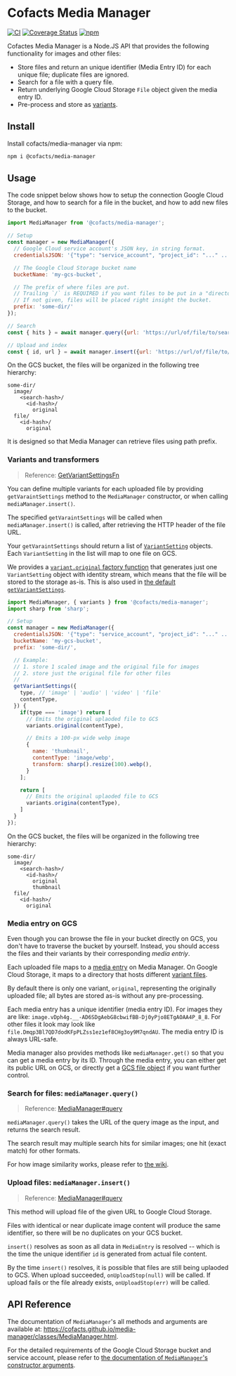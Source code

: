 # Cofacts Media Manager

[![CI](https://github.com/cofacts/media-manager/actions/workflows/main.yml/badge.svg)](https://github.com/cofacts/media-manager/actions/workflows/main.yml) [![Coverage Status](https://coveralls.io/repos/github/cofacts/media-manager/badge.svg?branch=main)](https://coveralls.io/github/cofacts/media-manager?branch=main)
[![npm](https://nodei.co/npm/@cofacts/media-manager.png?mini=true)](https://www.npmjs.com/package/@cofacts/media-manager)

Cofactes Media Manager is a Node.JS API that provides the following functionality for images and other files:
- Store files and return an unique identifier (Media Entry ID) for each unique file; duplicate files are ignored.
- Search for a file with a query file.
- Return underlying Google Cloud Storage `File` object given the media entry ID.
- Pre-process and store as [variants](#variants-and-transformers).

## Install

Install cofacts/media-manager via npm:

```sh
npm i @cofacts/media-manager
```

## Usage

The code snippet below shows how to setup the connection Google Cloud Storage, and how to search for
a file in the bucket, and how to add new files to the bucket.

```js
import MediaManager from '@cofacts/media-manager';

// Setup
const manager = new MediaManager({
  // Google Cloud service account's JSON key, in string format.
  credentialsJSON: '{"type": "service_account", "project_id": "..." ...}',

  // The Google Cloud Storage bucket name
  bucketName: 'my-gcs-bucket',

  // The prefix of where files are put.
  // Trailing `/` is REQUIRED if you want files to be put in a "directory" on GCS web console. Otherwise, root directories will just have specified prefix in its front.
  // If not given, files will be placed right insight the bucket.
  prefix: 'some-dir/'
});

// Search
const { hits } = await manager.query({url: 'https://url/of/file/to/search'});

// Upload and index
const { id, url } = await manager.insert({url: 'https://url/of/file/to/store'});
```

On the GCS bucket, the files will be organized in the following tree hierarchy:

```
some-dir/
  image/
    <search-hash>/
      <id-hash>/
        original
  file/
    <id-hash>/
      original
```

It is designed so that Media Manager can retrieve files using path prefix.

### Variants and transformers

> Reference: [GetVariantSettingsFn](https://cofacts.github.io/media-manager/types/GetVariantSettingsFn.html)

You can define multiple variants for each uploaded file by providing `getVaraintSettings` method to the `MediaManager` constructor, or when calling `mediaManager.insert()`.

The specified `getVaraintSettings` will be called when `mediaManager.insert()` is called, after retrieving the HTTP header of the file URL.

Your `getVaraintSettings` should return a list of [`VariantSetting`](https://cofacts.github.io/media-manager/interfaces/VariantSetting.html) objects. Each `VariantSetting` in the list will map to one file on GCS.

We provides a [`variant.original` factory function](https://cofacts.github.io/media-manager/functions/variants.original.html) that generates just one `VariantSetting` object with identity stream, which means that the file will be stored to the storage as-is. This is also used in [the default `getVariantSettings`](https://cofacts.github.io/media-manager/functions/variants.defaultGetVariantSettings.html).

```js
import MediaManager, { variants } from '@cofacts/media-manager';
import sharp from 'sharp';

// Setup
const manager = new MediaManager({
  credentialsJSON: '{"type": "service_account", "project_id": "..." ...}',
  bucketName: 'my-gcs-bucket',
  prefix: 'some-dir/',

  // Example:
  // 1. store 1 scaled image and the original file for images
  // 2. store just the original file for other files
  //
  getVariantSettings({
    type, // 'image' | 'audio' | 'video' | 'file'
    contentType,
  }) {
    if(type === 'image') return [
      // Emits the original uplaoded file to GCS
      variants.original(contentType),

      // Emits a 100-px wide webp image
      {
        name: 'thumbnail',
        contentType: 'image/webp',
        transform: sharp().resize(100).webp(),
      }
    ];

    return [
      // Emits the original uplaoded file to GCS
      variants.origina(contentType),
    ]
  }
});
```

On the GCS bucket, the files will be organized in the following tree hierarchy:

```
some-dir/
  image/
    <search-hash>/
      <id-hash>/
        original
        thumbnail
  file/
    <id-hash>/
      original
```

### Media entry on GCS

Even though you can browse the file in your bucket directly on GCS, you don't have to traverse the bucket by yourself. Instead, you should access the files and their variants by their corresponding *media entriy*.

Each uploaded file maps to a [media entry](https://cofacts.github.io/media-manager/interfaces/MediaEntry.html) on Media Manager. On Google Cloud Storage, it maps to a
directory that hosts different [variant files](#variants-and-transformers).

By default there is only one variant, `original`, representing the originally uploaded file; all bytes are stored as-is without any pre-processing.

Each media entry has a unique identifier (media entry ID). For images they are like: `image.vDph4g.__-AD6SDgAebG8cbwifBB-Dj0yPjo8ETgAOAA4P_8_8`. For other files it look may look like `file.Dmqp3Bl7QD7dodKFpPLZss1ez1ef8CHg3oy9M7qndAU`. The media entry ID is always URL-safe.

Media manager also provides methods like `mediaManager.get()` so that you can get a media entry by its ID. Through the media entry, you can either get its public URL on GCS, or directly get a [GCS file object](https://googleapis.dev/nodejs/storage/latest/File.html) if you want further control.

### Search for files: `mediaManager.query()`

> Reference: [MediaManager#query](https://cofacts.github.io/media-manager/classes/MediaManager.html#query)

`mediaManager.query()` takes the URL of the query image as the input, and returns the search result.

The search result may multiple search hits for similar images; one hit (exact match) for other formats.

For how image similarity works, please refer to [the wiki](https://github.com/cofacts/media-manager/wiki/Media-Manager-Design).

### Upload files: `mediaManager.insert()`

> Reference: [MediaManager#query](https://cofacts.github.io/media-manager/classes/MediaManager.html#query)

This method will upload file of the given URL to Google Cloud Storage.

Files with identical or near duplicate image content will produce the same identifier, so there will be no duplicates on your GCS bucket.

`insert()` resolves as soon as all data in `MediaEntry` is resolved -- which is the time the unique identifier `id` is generated from actual file content.

By the time `insert()` resolves, it is possible that files are still being uplaoded to GCS. When upload succeeded, `onUploadStop(null)` will be called. If upload fails or the file already exists, `onUploadStop(err)` will be called.

## API Reference

The documentation of `MediaManager`'s all methods and arguments are available at: https://cofacts.github.io/media-manager/classes/MediaManager.html.

For the detailed requirements of the Google Cloud Storage bucket and service account, please refer to [the documentation of `MediaManager`'s constructor arguments](https://cofacts.github.io/media-manager/types/MediaManagerOptions.html).


